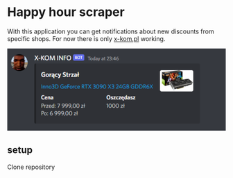 # Happy hour scraper
With this application you can get notifications about new discounts from specific shops.
For now there is only [x-kom.pl](https://www.x-kom.pl/goracy_strzal) working.

![img.png](img.png)

## setup
Clone repository